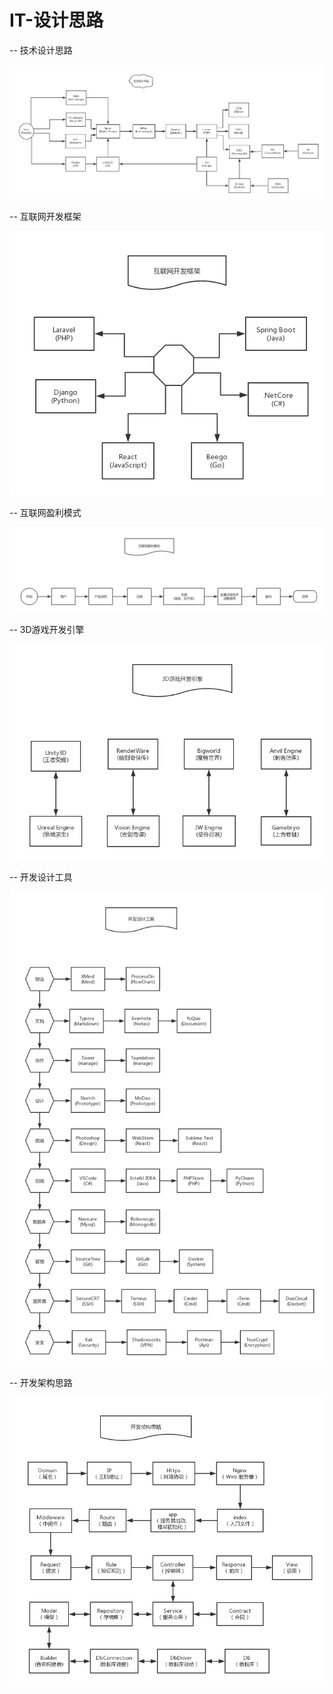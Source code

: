 # IT-设计思路

-- 技术设计思路

![](../.gitbook/assets/ji-shu-she-ji-si-lu.png)

-- 互联网开发框架

![](../.gitbook/assets/hu-lian-wang-kai-fa-kuang-jia.png)

-- 互联网盈利模式

![](../.gitbook/assets/hu-lian-wang-ying-li-mo-shi.png)

-- 3D游戏开发引擎

![](../.gitbook/assets/3d-you-xi-kai-fa-yin-qing.png)

-- 开发设计工具

![](../.gitbook/assets/kai-fa-she-ji-gong-ju.jpg)

-- 开发架构思路

![](../.gitbook/assets/kai-fa-jia-gou-si-lu.png)

